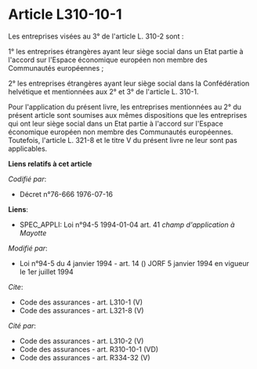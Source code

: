 # Article L310-10-1

Les entreprises visées au 3° de l'article L. 310-2 sont : 

1° les entreprises étrangères ayant leur siège social dans un Etat partie à l'accord sur l'Espace économique européen non
membre des Communautés européennes ; 

2° les entreprises étrangères ayant leur siège social dans la Confédération helvétique et mentionnées aux 2° et 3° de
l'article L. 310-1. 

Pour l'application du présent livre, les entreprises mentionnées au 2° du présent article sont soumises aux mêmes
dispositions que les entreprises qui ont leur siège social dans un Etat partie à l'accord sur l'Espace économique européen
non membre des Communautés européennes. Toutefois, l'article L. 321-8 et le titre V du présent livre ne leur sont pas
applicables.

**Liens relatifs à cet article**

_Codifié par_:

  - Décret n°76-666 1976-07-16

**Liens**:

  - SPEC_APPLI: Loi n°94-5 1994-01-04 art. 41 *champ d'application à Mayotte*

_Modifié par_:

  - Loi n°94-5 du 4 janvier 1994 - art. 14 () JORF 5 janvier 1994 en vigueur le 1er juillet 1994

_Cite_:

  - Code des assurances - art. L310-1 (V)
  - Code des assurances - art. L321-8 (V)

_Cité par_:

  - Code des assurances - art. L310-2 (V)
  - Code des assurances - art. R310-10-1 (VD)
  - Code des assurances - art. R334-32 (V)
